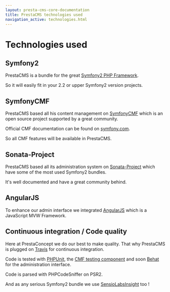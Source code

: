 ```yaml
---
layout: presta-cms-core-documentation
title: PrestaCMS technologies used
navigation_active: technologies.html
---
```


# Technologies used


## Symfony2

PrestaCMS is a bundle for the great [Symfony2 PHP Framework][1].

So it will easily fit in your 2.2 or upper Symfony2 version projects.


## SymfonyCMF

PrestaCMS based all his content management on [SymfonyCMF][2] which is an open source project supported by a great community.

Official CMF documentation can be found on [symfony.com][3].

So all CMF features will be available in PrestaCMS.


## Sonata-Project

PrestaCMS based all its administration system on [Sonata-Project][4] which have some of the most used Symfony2 bundles.

It's well documented and have a great community behind.

## AngularJS

To enhance our admin interface we integrated [AngularJS][5] which is a JavaScript MVW Framework.


## Continuous integration / Code quality

Here at PrestaConcept we do our best to make quality. That why PrestaCMS is plugged on [Travis][6] for continuous integration.

Code is tested with [PHPUnit][7], the [CMF testing component][8] and soon [Behat][9] for the administration interface.

Code is parsed with PHPCodeSniffer on PSR2.

And as any serious Symfony2 bundle we use [SensioLabsInsight][10] too !


[1]: http://symfony.com/
[2]: http://cmf.symfony.com/about
[3]: http://symfony.com/doc/master/cmf/index.html
[4]: http://sonata-project.org/bundles/
[5]: http://angularjs.org/
[6]: https://travis-ci.org/prestaconcept/PrestaCMSCoreBundle
[7]: http://phpunit.de/manual/current/en/index.html
[8]: http://symfony.com/doc/master/cmf/components/testing.html
[9]: http://behat.org/
[10]: https://insight.sensiolabs.com/projects/6576869b-bb02-4c6f-85ad-eac142d03b85
